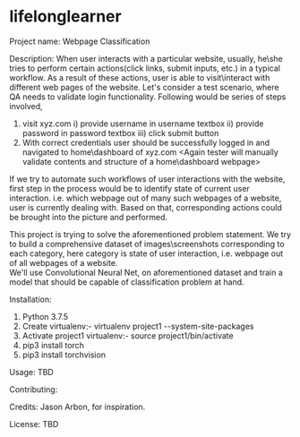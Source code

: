 # lifelonglearner

Project name: Webpage Classification

Description: When user interacts with a particular website, usually, he\she tries to perform certain actions(click links, submit inputs, etc.) in a typical workflow. As a result of these actions, user is able to visit\interact with different web pages of the website. 
Let's consider a test scenario, where QA needs to validate login functionality. Following would be series of steps involved,
1) visit xyz.com <Tester will manually validate contents and structure of a login webpage>
  i) provide username in username textbox
  ii) provide password in password textbox
  iii) click submit button
2) With correct credentials user should be successfully logged in and navigated to home\dashboard of xyz.com <Again tester will manually validate contents and structure of a home\dashboard webpage>

If we try to automate such workflows of user interactions with the website, first step in the process would be to identify state of current user interaction. i.e. which webpage out of many such webpages of a website, user is currently dealing with. Based on that, corresponding actions could be brought into the picture and performed. 

This project is trying to solve the aforementioned problem statement. We try to build a comprehensive dataset of images\screenshots corresponding to each category, here category is state of user interaction, i.e. webpage out of all webpages of a website.  
We'll use Convolutional Neural Net, on aforementioned dataset and train a model that should be capable of classification problem at hand. 

Installation: 
1) Python 3.7.5
2) Create virtualenv:-
        virtualenv project1 --system-site-packages
3) Activate project1 virtualenv:- 
        source project1/bin/activate
4) pip3 install torch
5) pip3 install torchvision

Usage: TBD

Contributing: 

Credits: Jason Arbon, for inspiration. 

License: TBD
